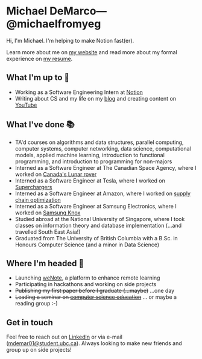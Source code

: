 # Michael DeMarco—@michaelfromyeg

Hi, I'm Michael. I'm helping to make Notion fast(er).

Learn more about me on [my website](https://michaeldemar.co) and read more about my formal experience on [my resume](https://resume.michaeldemar.co).

## What I'm up to 🧰

- Working as a Software Engineering Intern at [Notion](https://www.notion.so)
- Writing about CS and my life on my [blog](https://michaeldemar.co/blog) and creating content on [YouTube](https://www.youtube.com/@michaelfromyeg)

## What I've done 📚

- TA'd courses on algorithms and data structures, parallel computing, computer systems, computer networking, data science, computational models, applied machine learning, introduction to functional programming, and introduction to programming for non-majors
- Interned as a Software Engineer at The Canadian Space Agency, where I worked on [Canada's Lunar rover](https://www.asc-csa.gc.ca/eng/astronomy/moon-exploration/first-canadian-rover-to-explore-the-moon.asp)
- Interned as a Software Engineer at Tesla, where I worked on [Superchargers](https://www.tesla.com/supercharger)
- Interned as a Software Engineer at Amazon, where I worked on [supply chain optimization](https://www.amazon.jobs/en/teams/scot)
- Interned as a Software Engineer at Samsung Electronics, where I worked on [Samsung Knox](https://samsungknox.com)
- Studied abroad at the National University of Singapore, where I took classes on information theory and database implementation (...and travelled South East Asia!)
- Graduated from The University of British Columbia with a B.Sc. in Honours Computer Science (and a minor in Data Science)

## Where I'm headed 🚂

- Launching [weNote](https://wenote.ca), a platform to enhance remote learning
- Participating in hackathons and working on side projects
- ~~Publishing my first paper before I graduate (...maybe)~~ ...one day
- ~~Leading a seminar on [computer science education](https://github.com/michaelfromyeg/cpsc490b-pedagogy)~~ ... or maybe a reading group :-)

## Get in touch

Feel free to reach out on [LinkedIn](https://linkedin.com/in/michaelfromyeg) or via e-mail (mdemar01@student.ubc.ca). Always looking to make new friends and group up on side projects!
